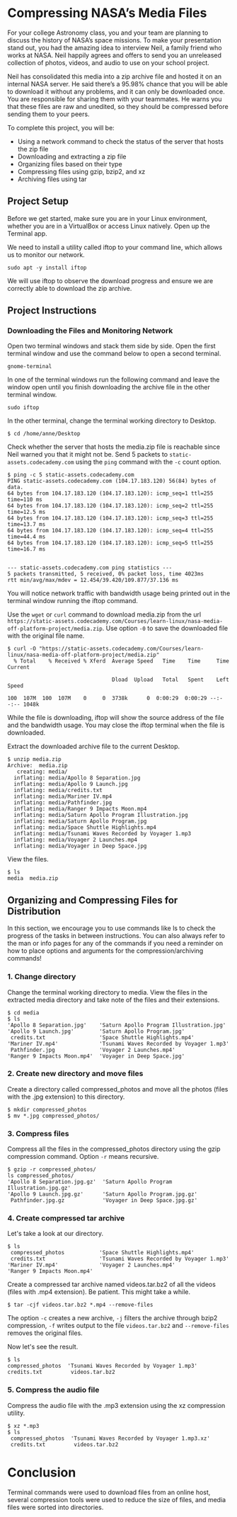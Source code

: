 # Compressing NASA’s Media Files 
For your college Astronomy class, you and your team are planning to discuss the history of NASA’s space missions. To make your presentation stand out, you had the amazing idea to interview Neil, a family friend who works at NASA. Neil happily agrees and offers to send you an unreleased collection of photos, videos, and audio to use on your school project.

Neil has consolidated this media into a zip archive file and hosted it on an internal NASA server. He said there’s a 95.98% chance that you will be able to download it without any problems, and it can only be downloaded once. You are responsible for sharing them with your teammates. He warns you that these files are raw and unedited, so they should be compressed before sending them to your peers.

To complete this project, you will be:
- Using a network command to check the status of the server that hosts the zip file
- Downloading and extracting a zip file
- Organizing files based on their type
- Compressing files using gzip, bzip2, and xz
- Archiving files using tar

## Project Setup
Before we get started, make sure you are in your Linux environment, whether you are in a VirtualBox or access Linux natively. Open up the Terminal app.

We need to install a utility called iftop to your command line, which allows us to monitor our network. 
```
sudo apt -y install iftop
```
We will use iftop to observe the download progress and ensure we are correctly able to download the zip archive. 

## Project Instructions
### Downloading the Files and Monitoring Network
Open two terminal windows and stack them side by side. Open the first terminal window and use the command below to open a second terminal.
```
gnome-terminal
```

In one of the terminal windows run the following command and leave the window open until you finish downloading the archive file in the other terminal window.
```
sudo iftop
```

In the other terminal, change the terminal working directory to Desktop.
```
$ cd /home/anne/Desktop
```

Check whether the server that hosts the media.zip file is reachable since Neil warned you that it might not be. Send 5 packets to `static-assets.codecademy.com` using the `ping` command with the `-c` count option.
```
$ ping -c 5 static-assets.codecademy.com
PING static-assets.codecademy.com (104.17.183.120) 56(84) bytes of data.
64 bytes from 104.17.183.120 (104.17.183.120): icmp_seq=1 ttl=255 time=110 ms
64 bytes from 104.17.183.120 (104.17.183.120): icmp_seq=2 ttl=255 time=12.5 ms
64 bytes from 104.17.183.120 (104.17.183.120): icmp_seq=3 ttl=255 time=13.7 ms
64 bytes from 104.17.183.120 (104.17.183.120): icmp_seq=4 ttl=255 time=44.4 ms
64 bytes from 104.17.183.120 (104.17.183.120): icmp_seq=5 ttl=255 time=16.7 ms


--- static-assets.codecademy.com ping statistics ---
5 packets transmitted, 5 received, 0% packet loss, time 4023ms
rtt min/avg/max/mdev = 12.454/39.420/109.877/37.136 ms
```
You will notice network traffic with bandwidth usage being printed out in the terminal window running the iftop command.

Use the `wget` or `curl` command to download media.zip from the url `https://static-assets.codecademy.com/Courses/learn-linux/nasa-media-off-platform-project/media.zip`. Use option `-0` to save the downloaded file with the original file name.

```
$ curl -O "https://static-assets.codecademy.com/Courses/learn-linux/nasa-media-off-platform-project/media.zip"
  % Total    % Received % Xferd  Average Speed   Time    Time     Time  Current

                                 Dload  Upload   Total   Spent    Left  Speed

100  107M  100  107M    0     0  3738k      0  0:00:29  0:00:29 --:--:-- 1048k
```
While the file is downloading, iftop will show the source address of the file and the bandwidth usage. You may close the iftop terminal when the file is downloaded.

Extract the downloaded archive file to the current Desktop.
```
$ unzip media.zip
Archive:  media.zip
   creating: media/
  inflating: media/Apollo 8 Separation.jpg  
  inflating: media/Apollo 9 Launch.jpg  
  inflating: media/credits.txt       
  inflating: media/Mariner IV.mp4    
  inflating: media/Pathfinder.jpg    
  inflating: media/Ranger 9 Impacts Moon.mp4  
  inflating: media/Saturn Apollo Program Illustration.jpg  
  inflating: media/Saturn Apollo Program.jpg  
  inflating: media/Space Shuttle Highlights.mp4  
  inflating: media/Tsunami Waves Recorded by Voyager 1.mp3  
  inflating: media/Voyager 2 Launches.mp4  
  inflating: media/Voyager in Deep Space.jpg  
```

View the files.
```
$ ls
media  media.zip
```

## Organizing and Compressing Files for Distribution
In this section, we encourage you to use commands like ls to check the progress of the tasks in between instructions. You can also always refer to the man or info pages for any of the commands if you need a reminder on how to place options and arguments for the compression/archiving commands!

### 1. Change directory
Change the terminal working directory to media. View the files in the extracted media directory and take note of the files and their extensions.
```
$ cd media
$ ls
'Apollo 8 Separation.jpg'    'Saturn Apollo Program Illustration.jpg'
'Apollo 9 Launch.jpg'        'Saturn Apollo Program.jpg'
 credits.txt                 'Space Shuttle Highlights.mp4'
'Mariner IV.mp4'             'Tsunami Waves Recorded by Voyager 1.mp3'
 Pathfinder.jpg              'Voyager 2 Launches.mp4'
'Ranger 9 Impacts Moon.mp4'  'Voyager in Deep Space.jpg'
```

### 2. Create new directory and move files
Create a directory called compressed_photos and move all the photos (files with the .jpg extension) to this directory.
```
$ mkdir compressed_photos
$ mv *.jpg compressed_photos/
```

### 3. Compress files
Compress all the files in the compressed_photos directory using the gzip compression command. Option `-r` means recursive.
```
$ gzip -r compressed_photos/
ls compressed_photos/
'Apollo 8 Separation.jpg.gz'  'Saturn Apollo Program Illustration.jpg.gz'
'Apollo 9 Launch.jpg.gz'      'Saturn Apollo Program.jpg.gz'
 Pathfinder.jpg.gz            'Voyager in Deep Space.jpg.gz'
```

### 4. Create compressed tar archive
Let's take a look at our directory.
```
$ ls
 compressed_photos           'Space Shuttle Highlights.mp4'
 credits.txt                 'Tsunami Waves Recorded by Voyager 1.mp3'
'Mariner IV.mp4'             'Voyager 2 Launches.mp4'
'Ranger 9 Impacts Moon.mp4'
```

Create a compressed tar archive named videos.tar.bz2 of all the videos (files with .mp4 extension). Be patient. This might take a while. 
```
$ tar -cjf videos.tar.bz2 *.mp4 --remove-files
```
The option `-c` creates a new archive, `-j` filters the archive through bzip2 compression, `-f` writes output to the file `videos.tar.bz2` and `--remove-files` removes the original files.

Now let's see the result.
```
$ ls
compressed_photos  'Tsunami Waves Recorded by Voyager 1.mp3'
credits.txt         videos.tar.bz2
```

### 5. Compress the audio file
Compress the audio file with the .mp3 extension using the xz compression utility.
```
$ xz *.mp3
$ ls
 compressed_photos  'Tsunami Waves Recorded by Voyager 1.mp3.xz'
 credits.txt         videos.tar.bz2
```

# Conclusion
Terminal commands were used to download files from an online host, several compression tools were used to reduce the size of files, and media files were sorted into directories.